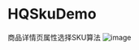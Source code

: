 # HQSkuDemo
商品详情页属性选择SKU算法
![image](https://github.com/yanhaiqiang/HQSkuDemo/blob/master/image.jpg)

